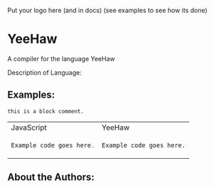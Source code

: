 Put your logo here (and in docs) (see examples to see how its done)

# YeeHaw

A compiler for the language YeeHaw

Description of Language:

## Examples:

```
this is a block comment.
```

<table>
<tr>
<td> JavaScript </td> <td> YeeHaw </td>
</tr>
<tr>
<td>

```Javascript
Example code goes here.
```
</td>

<td>

```
Example code goes here.
```
</td>
</tr>
</table>

## About the Authors:
